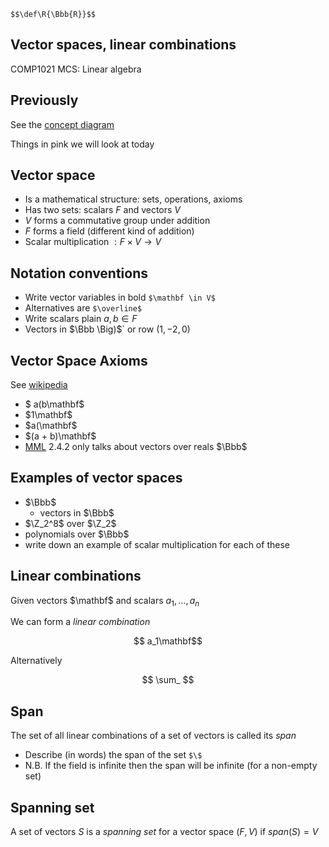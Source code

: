 `$$\def\R{\Bbb{R}}$$`


## Vector spaces, linear combinations

COMP1021 MCS: Linear algebra


## Previously

See the [concept diagram](https://github.com/stevenaeola/linalg_lectures/blob/eda722174a07eaee5df5579226749d5d755a7e76/concepts.mmd)

Things in pink we will look at today



## Vector space

- Is a mathematical structure: sets, operations, axioms
- Has two sets: scalars $F$ and vectors $V$
- $V$ forms a commutative group under addition
- $F$ forms a field (different kind of addition)
- Scalar multiplication $: F \times V \rightarrow V$


## Notation conventions

- Write vector variables in bold `$\mathbf \in V$`
- Alternatives are `$\overline$`
- Write scalars plain $a,b \in F$
- Vectors in $\Bbb \Big)$` or row $(1,-2,0)$




## Vector Space Axioms

See [wikipedia](https://en.wikipedia.org/wiki/Vector_space#Definition_and_basic_properties)

- $ a(b\mathbf$
- $1\mathbf$
- $a(\mathbf$
- $(a + b)\mathbf$
- [MML](https://mml-book.github.io/) 2.4.2 only talks about vectors over reals $\Bbb$


## Examples of vector spaces



- $\Bbb$ 
  - vectors in $\Bbb$
- $\Z_2^8$ over $\Z_2$
- polynomials over $\Bbb$
- write down an example of scalar multiplication for each of these


## Linear combinations

Given vectors $\mathbf$ and scalars $a_1, \ldots ,a_n$

We can form a _linear combination_

$$ a_1\mathbf$$

Alternatively

$$ \sum_ $$



## Span

The set of all linear combinations of a set of vectors is called its _span_


- Describe (in words) the span of the set `$\$`
- N.B. If the field is infinite then the span will be infinite (for a non-empty set)



## Spanning set

A set of vectors $S$ is a _spanning set_ for a vector space $(F,V)$ if $span(S)=V$